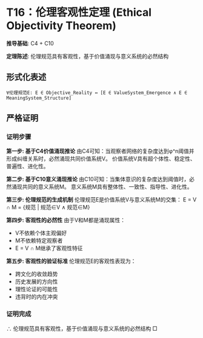 # T16：伦理客观性定理 (Ethical Objectivity Theorem)

**推导基础**: C4 + C10

**定理陈述**: 伦理规范具有客观性，基于价值涌现与意义系统的必然结构

## 形式化表述
```
∀伦理规范E: E ∈ Objective_Reality ↔ [E ∈ ValueSystem_Emergence ∧ E ∈ MeaningSystem_Structure]
```

## 严格证明

### 证明步骤

**第一步: 基于C4价值涌现推论**
由C4可知：当观察者网络的复杂度达到φ^n阈值并形成纠缠关系时，必然涌现共同价值系统V。
价值系统V具有超个体性、稳定性、普遍性、进化性。

**第二步: 基于C10意义涌现推论**
由C10可知：当集体意识的复杂度达到阈值时，必然涌现共同的意义系统M。
意义系统M具有整体性、一致性、指导性、进化性。

**第三步: 伦理规范的生成机制**
伦理规范E是价值系统V与意义系统M的交集：
E = V ∩ M = {规范 | 规范∈V ∧ 规范∈M}

**第四步: 客观性的必然性**
由于V和M都是涌现属性：
- V不依赖个体主观偏好
- M不依赖特定观察者
- E = V ∩ M继承了客观性特征

**第五步: 客观性的验证标准**
伦理规范E的客观性表现为：
- 跨文化的收敛趋势
- 历史发展的方向性
- 理性论证的可能性
- 违背时的内在冲突

### 证明完成
∴ 伦理规范具有客观性，基于价值涌现与意义系统的必然结构 □